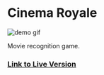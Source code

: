 # Cinema Royale

![demo gif](demo.gif)

Movie recognition game.

### [Link to Live Version](https://bymyself.life/cinema-royale)